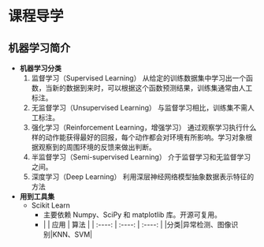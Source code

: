 # 课程导学
## 机器学习简介
- **机器学习分类**
    1. 监督学习（Supervised Learning）
    从给定的训练数据集中学习出一个函数，当新的数据到来时，可以根据这个函数预测结果，训练集通常由人工标注。
    2. 无监督学习（Unsupervised Learning）
    与监督学习相比，训练集不需人工标注。
    3. 强化学习（Reinforcement Learning，增强学习）
    通过观察学习执行什么样的动作能获得最好的回报，每个动作都会对环境有所影响。学习对象根据观察到的周围环境的反馈来做出判断。
    4. 半监督学习（Semi-supervised Learning）
    介于监督学习和无监督学习之间。
    5. 深度学习（Deep Learning）
    利用深层神经网络模型抽象数据表示特征的方法
- **用到工具集**
    - Scikit Learn
        - 主要依赖 Numpy、SciPy 和 matplotlib 库。开源可复用。
        - |      | 应用 | 算法 |
        | :----: | :----: | :----: |
        |分类|异常检测、图像识别|KNN、SVM|

